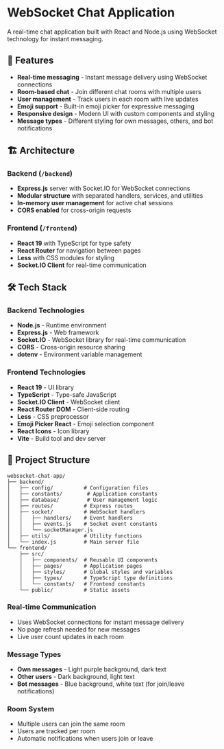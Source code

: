 # WebSocket Chat Application

A real-time chat application built with React and Node.js using WebSocket technology for instant messaging.

## 🚀 Features

- **Real-time messaging** - Instant message delivery using WebSocket connections
- **Room-based chat** - Join different chat rooms with multiple users
- **User management** - Track users in each room with live updates
- **Emoji support** - Built-in emoji picker for expressive messaging
- **Responsive design** - Modern UI with custom components and styling
- **Message types** - Different styling for own messages, others, and bot notifications

## 🏗️ Architecture

### Backend (`/backend`)
- **Express.js** server with Socket.IO for WebSocket connections
- **Modular structure** with separated handlers, services, and utilities
- **In-memory user management** for active chat sessions
- **CORS enabled** for cross-origin requests

### Frontend (`/frontend`)
- **React 19** with TypeScript for type safety
- **React Router** for navigation between pages
- **Less** with CSS modules for styling
- **Socket.IO Client** for real-time communication

## 🛠️ Tech Stack

### Backend Technologies
- **Node.js** - Runtime environment
- **Express.js** - Web framework
- **Socket.IO** - WebSocket library for real-time communication
- **CORS** - Cross-origin resource sharing
- **dotenv** - Environment variable management

### Frontend Technologies
- **React 19** - UI library
- **TypeScript** - Type-safe JavaScript
- **Socket.IO Client** - WebSocket client
- **React Router DOM** - Client-side routing
- **Less** - CSS preprocessor
- **Emoji Picker React** - Emoji selection component
- **React Icons** - Icon library
- **Vite** - Build tool and dev server

## 📁 Project Structure

```
websocket-chat-app/
├── backend/
│   ├── config/          # Configuration files
│   ├── constants/        # Application constants
│   ├── database/         # User management logic
│   ├── routes/          # Express routes
│   ├── socket/          # WebSocket handlers
│   │   ├── handlers/    # Event handlers
│   │   ├── events.js    # Socket event constants
│   │   └── socketManager.js
│   ├── utils/           # Utility functions
│   └── index.js         # Main server file
└── frontend/
    ├── src/
    │   ├── components/  # Reusable UI components
    │   ├── pages/       # Application pages
    │   ├── styles/      # Global styles and variables
    │   ├── types/       # TypeScript type definitions
    │   └── constants/   # Frontend constants
    └── public/          # Static assets
```

### Real-time Communication
- Uses WebSocket connections for instant message delivery
- No page refresh needed for new messages
- Live user count updates in each room

### Message Types
- **Own messages** - Light purple background, dark text
- **Other users** - Dark background, light text  
- **Bot messages** - Blue background, white text (for join/leave notifications)

### Room System
- Multiple users can join the same room
- Users are tracked per room
- Automatic notifications when users join or leave

